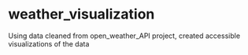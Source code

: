 # weather_visualization

Using data cleaned from open_weather_API project, created accessible visualizations of the data
